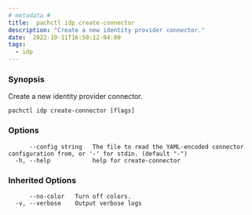 ```yaml
---
# metadata # 
title:  pachctl idp create-connector
description: "Create a new identity provider connector."
date:  2022-10-11T16:50:12-04:00
tags:
  - idp
---
```


### Synopsis

Create a new identity provider connector.

```
pachctl idp create-connector [flags]
```

### Options

```
      --config string   The file to read the YAML-encoded connector configuration from, or '-' for stdin. (default "-")
  -h, --help            help for create-connector
```

### Inherited Options

```
      --no-color   Turn off colors.
  -v, --verbose    Output verbose logs
```

